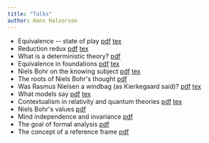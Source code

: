 ```yaml
---
title: "Talks"
author: Hans Halvorson
---
```


- Equivalence -- state of play [pdf](talks/equivalence.pdf) [tex](talks/equivalence.tex)
- Reduction redux [pdf](talks/reduction.pdf) [tex](talks/reduction.tex)
- What is a deterministic theory? [pdf](talks/determinism.pdf)
- Equivalence in foundations [pdf](talks/equivalence-foundations.pdf)
  [tex](talks/equivalence-foundations.tex)
- Niels Bohr on the knowing subject [pdf](talks/shifty.pdf) [tex](talks/shifty.tex)
- The roots of Niels Bohr's thought [pdf](talks/bohr-roots.pdf)
- Was Rasmus Nielsen a windbag (as Kierkegaard said)? [pdf](talks/windbag.pdf) [tex](talks/windbag.tex)
- What models say [pdf](talks/irvine2023.pdf) [tex](talks/irvine2023.tex)
- Contextualism in relativity and quantum theories [pdf](talks/stockholm2023.pdf) [tex](talks/stockholm2023.tex)
- Niels Bohr's values [pdf](talks/bohr-values.pdf)
- Mind independence and invariance
  [pdf](https://www.dropbox.com/scl/fi/ofujng5fgzafued49sxwg/mind.pdf?rlkey=lqcnebnd56161g0e01dz7lmnt&dl=0)
- The goal of formal analysis [pdf](talks/formal-outline.pdf)
- The concept of a reference frame [pdf](talks/vienna2023.pdf)
